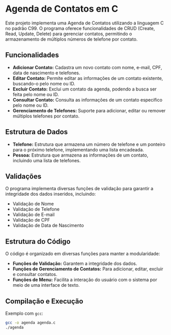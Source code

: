 # Agenda de Contatos em C

Este projeto implementa uma Agenda de Contatos utilizando a linguagem C no padrão C99. O programa oferece funcionalidades de CRUD (Create, Read, Update, Delete) para gerenciar contatos, permitindo o armazenamento de múltiplos números de telefone por contato.

## Funcionalidades

- **Adicionar Contato:** Cadastra um novo contato com nome, e-mail, CPF, data de nascimento e telefones.
- **Editar Contato:** Permite editar as informações de um contato existente, buscando-o pelo nome ou ID.
- **Excluir Contato:** Exclui um contato da agenda, podendo a busca ser feita pelo nome ou ID.
- **Consultar Contato:** Consulta as informações de um contato específico pelo nome ou ID.
- **Gerenciamento de Telefones:** Suporte para adicionar, editar ou remover múltiplos telefones por contato.

## Estrutura de Dados

- **Telefone:** Estrutura que armazena um número de telefone e um ponteiro para o próximo telefone, implementando uma lista encadeada.
- **Pessoa:** Estrutura que armazena as informações de um contato, incluindo uma lista de telefones.

## Validações

O programa implementa diversas funções de validação para garantir a integridade dos dados inseridos, incluindo:

- Validação de Nome
- Validação de Telefone
- Validação de E-mail
- Validação de CPF
- Validação de Data de Nascimento

## Estrutura do Código

O código é organizado em diversas funções para manter a modularidade:

- **Funções de Validação:** Garantem a integridade dos dados.
- **Funções de Gerenciamento de Contatos:** Para adicionar, editar, excluir e consultar contatos.
- **Funções de Menu:** Facilita a interação do usuário com o sistema por meio de uma interface de texto.

## Compilação e Execução

Exemplo com `gcc`:

```bash
gcc -o agenda agenda.c
./agenda
